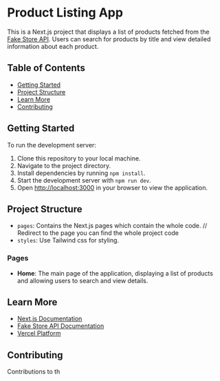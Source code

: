 
# Product Listing App

This is a Next.js project that displays a list of products fetched from the [Fake Store API](https://fakestoreapi.com/products). Users can search for products by title and view detailed information about each product.

## Table of Contents

- [Getting Started](#getting-started)
- [Project Structure](#project-structure)
- [Learn More](#learn-more)
- [Contributing](#contributing)


## Getting Started

To run the development server:

1. Clone this repository to your local machine.
2. Navigate to the project directory.
3. Install dependencies by running `npm install`.
4. Start the development server with `npm run dev`.
5. Open [http://localhost:3000](http://localhost:3000) in your browser to view the application.

## Project Structure

- `pages`: Contains the Next.js pages which contain the whole code. // Redirect to the page you can find the whole project code 
- `styles`: Use Tailwind css for styling.

### Pages

- **Home**: The main page of the application, displaying a list of products and allowing users to search and view details.

## Learn More

- [Next.js Documentation](https://nextjs.org/docs)
- [Fake Store API Documentation](https://fakestoreapi.com/docs)
- [Vercel Platform](https://vercel.com/docs)

## Contributing

Contributions to th
